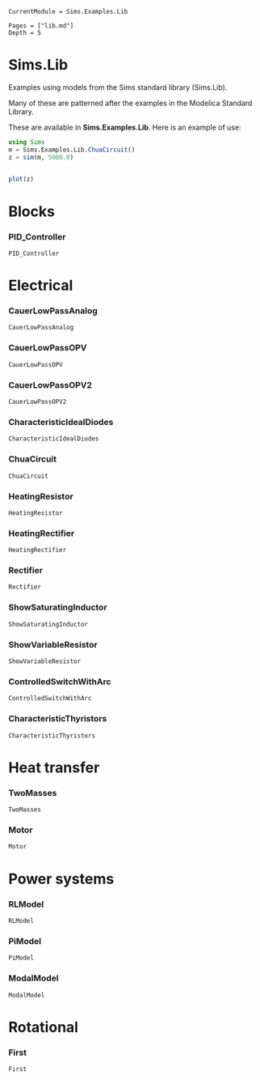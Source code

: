 ```@meta
CurrentModule = Sims.Examples.Lib
```
```@contents
Pages = ["lib.md"]
Depth = 5
```

# Sims.Lib

Examples using models from the Sims standard library (Sims.Lib).

Many of these are patterned after the examples in the Modelica
Standard Library.

These are available in **Sims.Examples.Lib**. Here is an example of use:

```julia
using Sims
m = Sims.Examples.Lib.ChuaCircuit()
z = sim(m, 5000.0)


plot(z)
```

# Blocks

### PID_Controller
```@docs
PID_Controller
```
# Electrical

### CauerLowPassAnalog
```@docs
CauerLowPassAnalog
```
### CauerLowPassOPV
```@docs
CauerLowPassOPV
```
### CauerLowPassOPV2
```@docs
CauerLowPassOPV2
```
### CharacteristicIdealDiodes
```@docs
CharacteristicIdealDiodes
```
### ChuaCircuit
```@docs
ChuaCircuit
```
### HeatingResistor
```@docs
HeatingResistor
```
### HeatingRectifier
```@docs
HeatingRectifier
```
### Rectifier
```@docs
Rectifier
```
### ShowSaturatingInductor
```@docs
ShowSaturatingInductor
```
### ShowVariableResistor
```@docs
ShowVariableResistor
```
### ControlledSwitchWithArc
```@docs
ControlledSwitchWithArc
```
### CharacteristicThyristors
```@docs
CharacteristicThyristors
```
# Heat transfer

### TwoMasses
```@docs
TwoMasses
```
### Motor
```@docs
Motor
```
# Power systems

### RLModel
```@docs
RLModel
```
### PiModel
```@docs
PiModel
```
### ModalModel
```@docs
ModalModel
```
# Rotational

### First
```@docs
First
```
